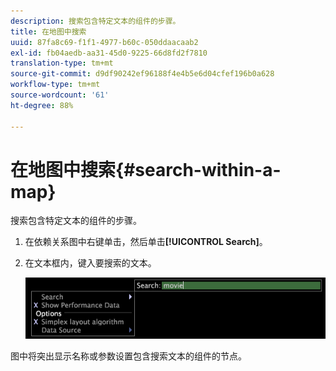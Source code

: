```yaml
---
description: 搜索包含特定文本的组件的步骤。
title: 在地图中搜索
uuid: 87fa8c69-f1f1-4977-b60c-050ddaacaab2
exl-id: fb04aedb-aa31-45d0-9225-66d8fd2f7810
translation-type: tm+mt
source-git-commit: d9df90242ef96188f4e4b5e6d04cfef196b0a628
workflow-type: tm+mt
source-wordcount: '61'
ht-degree: 88%

---
```


# 在地图中搜索{#search-within-a-map}

搜索包含特定文本的组件的步骤。

1. 在依赖关系图中右键单击，然后单击&#x200B;**[!UICONTROL Search]**。
1. 在文本框内，键入要搜索的文本。

   ![步骤信息](assets/vis_DependencyMap_Search.png)

图中将突出显示名称或参数设置包含搜索文本的组件的节点。
